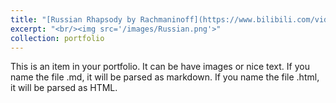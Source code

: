 ```yaml
---
title: "[Russian Rhapsody by Rachmaninoff](https://www.bilibili.com/video/BV1u54y157o3/?spm_id_from=333.999.0.0&vd_source=f022d3c1732efad27ca889de1eec0dc5)"
excerpt: "<br/><img src='/images/Russian.png'>"
collection: portfolio
---
```


This is an item in your portfolio. It can be have images or nice text. If you name the file .md, it will be parsed as markdown. If you name the file .html, it will be parsed as HTML. 
